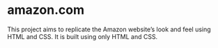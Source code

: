 # amazon.com
This project aims to replicate the Amazon website’s look and feel using HTML and CSS. It is built using only HTML and CSS.
